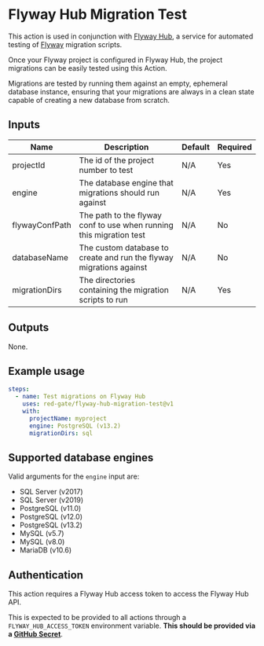 # Flyway Hub Migration Test

This action is used in conjunction with [Flyway Hub](https://hub.flywaydb.org), a service for automated testing of [Flyway](https://flywaydb.org/) migration scripts.

Once your Flyway project is configured in Flyway Hub, the project migrations can be easily tested using this Action.

Migrations are tested by running them against an empty, ephemeral database instance, ensuring that your migrations are always in a clean state capable of creating a new database from scratch.

## Inputs

| Name            | Description                                                                           | Default          | Required |
| --------------- | ------------------------------------------------------------------------------------- | ---------------- | -------- |
| projectId       | The id of the project number to test                                                  | N/A              | Yes      |
| engine          | The database engine that migrations should run against                                | N/A              | Yes      |
| flywayConfPath  | The path to the flyway conf to use when running this migration test                   | N/A              | No       |
| databaseName    | The custom database to create and run the flyway migrations against                   | N/A              | No       |
| migrationDirs   | The directories containing the migration scripts to run                               | N/A              | Yes      |

## Outputs

None.

## Example usage

```yaml
steps:
  - name: Test migrations on Flyway Hub
    uses: red-gate/flyway-hub-migration-test@v1
    with:
      projectName: myproject
      engine: PostgreSQL (v13.2)
      migrationDirs: sql
```

## Supported database engines

Valid arguments for the `engine` input are:

* SQL Server (v2017)
* SQL Server (v2019)
* PostgreSQL (v11.0)
* PostgreSQL (v12.0)
* PostgreSQL (v13.2)
* MySQL (v5.7)
* MySQL (v8.0)
* MariaDB (v10.6)

## Authentication

This action requires a Flyway Hub access token to access the Flyway Hub API.

This is expected to be provided to all actions through a `FLYWAY_HUB_ACCESS_TOKEN` environment variable. **This should be provided via a [GitHub Secret](https://docs.github.com/en/actions/reference/encrypted-secrets)**.
